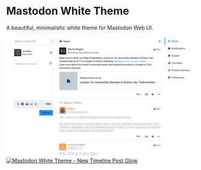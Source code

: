 
# Mastodon White Theme

A beautiful, minimalistic white theme for Mastodon Web UI.

[![Mastodon White Theme - Home](https://github.com/cybrkyd/mastodon-white-theme/blob/main/images/theme-home.png "Mastodon White Theme - Home")](https://github.com/cybrkyd/mastodon-white-theme/blob/main/images/conky.png)
[![Mastodon White Theme - New Timeline Post Glow](https://github.com/cybrkyd/mastodon-white-theme/blob/main/images/desktop-th.png "Mastodon White Theme - New Timeline Post Glow")](https://github.com/cybrkyd/mastodon-white-theme/blob/main/images/desktop.png)



